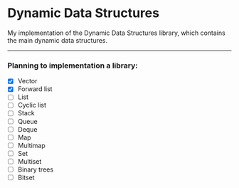# Dynamic Data Structures
My implementation of the Dynamic Data Structures library, which contains the main dynamic data structures. 

---

### Planning to implementation a library: 
- [x] Vector
- [x] Forward list
- [ ] List
- [ ] Cyclic list
- [ ] Stack
- [ ] Queue
- [ ] Deque
- [ ] Map
- [ ] Multimap 
- [ ] Set
- [ ] Multiset 
- [ ] Binary trees
- [ ] Bitset
